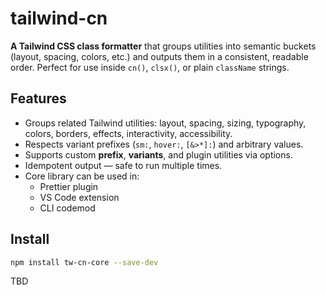# tailwind-cn

**A Tailwind CSS class formatter** that groups utilities into semantic buckets (layout, spacing, colors, etc.) and outputs them in a consistent, readable order. Perfect for use inside `cn()`, `clsx()`, or plain `className` strings.

## Features

- Groups related Tailwind utilities: layout, spacing, sizing, typography, colors, borders, effects, interactivity, accessibility.
- Respects variant prefixes (`sm:`, `hover:`, `[&>*]:`) and arbitrary values.
- Supports custom **prefix**, **variants**, and plugin utilities via options.
- Idempotent output — safe to run multiple times.
- Core library can be used in:
  - Prettier plugin
  - VS Code extension
  - CLI codemod

## Install

```bash
npm install tw-cn-core --save-dev
```

TBD
